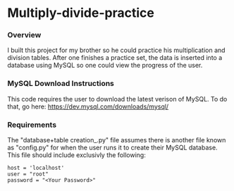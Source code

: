 # Multiply-divide-practice

### Overview
I built this project for my brother so he could practice his multiplication and division tables. After one finishes a practice set, the data is inserted into a database using MySQL so one could view the progress of the user.

### MySQL Download Instructions
This code requires the user to download the latest verison of MySQL. To do that, go here: https://dev.mysql.com/downloads/mysql/

### Requirements
The "database+table creation_.py" file assumes there is another file known as "config.py" for when the user runs it to create their MySQL database. This file should include exclusivly the following:
```
host = 'localhost'
user = "root"
password = "<Your Password>"
```

